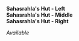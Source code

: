 ﻿**Sahasrahla's Hut - Left**  
**Sahasrahla's Hut - Middle**  
**Sahasrahla's Hut - Right**

*Available*
